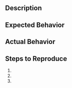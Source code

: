 ## Description
<!-- Provide a more detailed introduction to the issue itself, and why you consider it to be a bug -->

## Expected Behavior
<!-- Tell us what should happen -->

## Actual Behavior
<!-- Tell us what actually happens -->

## Steps to Reproduce
<!-- Provide a link to a live example, or an unambiguous set of steps to -->
<!-- reproduce this bug. Include code to reproduce, if relevant -->
1. 
2. 
3.
